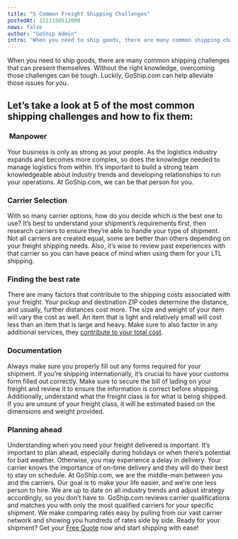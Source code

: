 ```yaml
---
title: "5 Common Freight Shipping Challenges"
postedAt: 1513150512000
news: false
author: "GoShip Admin"
intro: "When you need to ship goods, there are many common shipping challenges that can present themselves. Without the right knowledge, overcoming those challenges can be tough. Luckily, GoShip.com can help alleviate those issues for you. \n\nLet’s take a look at 5 of the most common shipping challenges and how to fix them:\n-\n\n\n Manpower\n\nYour business is only as strong as your people. As the logistics industry expands and becomes more complex, so does the knowledge needed to manage logistics from within. It’s impor"
---
```

When you need to ship goods, there are many common shipping challenges that can present themselves. Without the right knowledge, overcoming those challenges can be tough. Luckily, GoShip.com can help alleviate those issues for you.

Let’s take a look at 5 of the most common shipping challenges and how to fix them:
----------------------------------------------------------------------------------

###  **Manpower**

Your business is only as strong as your people. As the logistics industry expands and becomes more complex, so does the knowledge needed to manage logistics from within. It’s important to build a strong team knowledgeable about industry trends and developing relationships to run your operations. At GoShip.com, we can be that person for you.

### **Carrier Selection**

With so many carrier options, how do you decide which is the best one to use? It’s best to understand your shipment’s requirements first, then research carriers to ensure they’re able to handle your type of shipment. Not all carriers are created equal, some are better than others depending on your freight shipping needs. Also, it’s wise to review past experiences with that carrier so you can have peace of mind when using them for your LTL shipping.

### **Finding the best rate**

There are many factors that contribute to the shipping costs associated with your freight. Your pickup and destination ZIP codes determine the distance, and usually, further distances cost more. The size and weight of your item will vary the cost as well. An item that is light and relatively small will cost less than an item that is large and heavy. Make sure to also factor in any additional services, they [contribute to your total cost](https://www.goship.com/blog/factors-determine-ltl-shipping-rates/).

### **Documentation**

Always make sure you properly fill out any forms required for your shipment. If you’re shipping internationally, it’s crucial to have your customs form filled out correctly. Make sure to secure the bill of lading on your freight and review it to ensure the information is correct before shipping. Additionally, understand what the freight class is for what is being shipped. If you are unsure of your freight class, it will be estimated based on the dimensions and weight provided.

### **Planning ahead**

Understanding when you need your freight delivered is important. It’s important to plan ahead, especially during holidays or when there’s potential for bad weather. Otherwise, you may experience a delay in delivery. Your carrier knows the importance of on-time delivery and they will do their best to stay on schedule. At GoShip.com, we are the middle-man between you and the carriers. Our goal is to make your life easier, and we’re one less person to hire. We are up to date on all industry trends and adjust strategy accordingly, so you don’t have to. GoShip.com reviews carrier qualifications and matches you with only the most qualified carriers for your specific shipment. We make comparing rates easy by pulling from our vast carrier network and showing you hundreds of rates side by side. Ready for your shipment? Get your [Free Quote](https://www.goship.com/) now and start shipping with ease!
